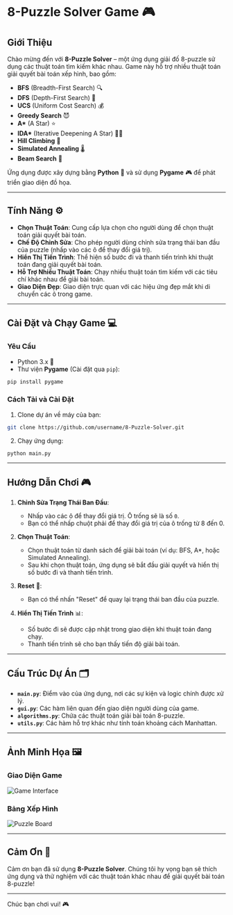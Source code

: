 # 8-Puzzle Solver Game 🎮

## Giới Thiệu

Chào mừng đến với **8-Puzzle Solver** – một ứng dụng giải đố 8-puzzle sử dụng các thuật toán tìm kiếm khác nhau. Game này hỗ trợ nhiều thuật toán giải quyết bài toán xếp hình, bao gồm:

- **BFS** (Breadth-First Search) 🔍
- **DFS** (Depth-First Search) 🌿
- **UCS** (Uniform Cost Search) 💰
- **Greedy Search** 😈
- **A\*** (A Star) ⭐
- **IDA\*** (Iterative Deepening A Star) 🧑‍💻
- **Hill Climbing** 🧗
- **Simulated Annealing** 🌡️
- **Beam Search** 🌟

Ứng dụng được xây dựng bằng **Python** 🐍 và sử dụng **Pygame** 🎮 để phát triển giao diện đồ họa.

---

## Tính Năng ⚙️

- **Chọn Thuật Toán**: Cung cấp lựa chọn cho người dùng để chọn thuật toán giải quyết bài toán.
- **Chế Độ Chỉnh Sửa**: Cho phép người dùng chỉnh sửa trạng thái ban đầu của puzzle (nhấp vào các ô để thay đổi giá trị).
- **Hiển Thị Tiến Trình**: Thể hiện số bước đi và thanh tiến trình khi thuật toán đang giải quyết bài toán.
- **Hỗ Trợ Nhiều Thuật Toán**: Chạy nhiều thuật toán tìm kiếm với các tiêu chí khác nhau để giải bài toán.
- **Giao Diện Đẹp**: Giao diện trực quan với các hiệu ứng đẹp mắt khi di chuyển các ô trong game.

---

## Cài Đặt và Chạy Game 💻

### Yêu Cầu

- Python 3.x 🐍
- Thư viện **Pygame** (Cài đặt qua `pip`):

```bash
pip install pygame
```

### Cách Tải và Cài Đặt

1. Clone dự án về máy của bạn:

```bash
git clone https://github.com/username/8-Puzzle-Solver.git
```

2. Chạy ứng dụng:

```bash
python main.py
```

---

## Hướng Dẫn Chơi 🎮

1. **Chỉnh Sửa Trạng Thái Ban Đầu**:
   - Nhấp vào các ô để thay đổi giá trị. Ô trống sẽ là số `0`.
   - Bạn có thể nhấp chuột phải để thay đổi giá trị của ô trống từ 8 đến 0.
2. **Chọn Thuật Toán**:

   - Chọn thuật toán từ danh sách để giải bài toán (ví dụ: BFS, A\*, hoặc Simulated Annealing).
   - Sau khi chọn thuật toán, ứng dụng sẽ bắt đầu giải quyết và hiển thị số bước đi và thanh tiến trình.

3. **Reset** 🔄:
   - Bạn có thể nhấn "Reset" để quay lại trạng thái ban đầu của puzzle.
4. **Hiển Thị Tiến Trình** 📊:
   - Số bước đi sẽ được cập nhật trong giao diện khi thuật toán đang chạy.
   - Thanh tiến trình sẽ cho bạn thấy tiến độ giải bài toán.

---

## Cấu Trúc Dự Án 🗂️

- **`main.py`**: Điểm vào của ứng dụng, nơi các sự kiện và logic chính được xử lý.
- **`gui.py`**: Các hàm liên quan đến giao diện người dùng của game.
- **`algorithms.py`**: Chứa các thuật toán giải bài toán 8-puzzle.
- **`utils.py`**: Các hàm hỗ trợ khác như tính toán khoảng cách Manhattan.

---

## Ảnh Minh Họa 🖼️

### Giao Diện Game

![Game Interface](Eight_Puzzle_Solver\eight_puzzle_solver\images\game_interface.png")

### Bảng Xếp Hình

![Puzzle Board](images/puzzle_board.png)

---

## Cảm Ơn 🙏

Cảm ơn bạn đã sử dụng **8-Puzzle Solver**. Chúng tôi hy vọng bạn sẽ thích ứng dụng và thử nghiệm với các thuật toán khác nhau để giải quyết bài toán 8-puzzle!

---

Chúc bạn chơi vui! 🎮
